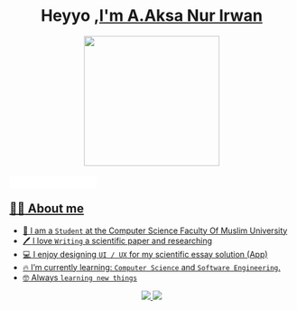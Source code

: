 <h1 align="center">Heyyo ,<a href= "https://aaksa.me" target="_blank">I'm A.Aksa Nur Irwan </a> </h1>

<p  align="center"> <img src="https://media4.giphy.com/media/LOnt6uqjD9OexmQJRB/giphy.gif" width="240" height= "230">
  <p align = "center"> 

<a href="https://aakarsh.me" target="_blank"><img align="left" alt="aakarsh.me" width="22px" src="https://github.com/Aakarsh-B/trying-repos/blob/master/www.svg" />
<a href="https://linkedin.com/in/aksa-nur-irwan-3a3596195" target="_blank"><img align="left" alt="Aakarsh B | LinkedIn" width="22px" src="https://github.com/Aakarsh-B/trying-repos/blob/master/linkedin.svg" />
<a href="https://behance.net/aaksa" target="_blank"><img align="left" alt="Aakarsh B | Behance" width="22px" src="https://github.com/Aakarsh-B/trying-repos/blob/master/behance.svg" />
<a href="https://dribbble.com/aaksa" target="_blank"><img align="left" alt="Aakarsh B | Dribbble" width="22px" src="https://github.com/Aakarsh-B/trying-repos/blob/master/dribbble.svg" />
<a href="https://instagram.com/aaksanurirwan" target="_blank"><img align="left" alt="aaksa | Instagram" width="22px" src="https://github.com/Aakarsh-B/trying-repos/blob/master/insta.svg" />
<a href="https://medium.com/@aaksa" target="_blank"><img align="left" alt="Aakarsh B | Medium" width="22px" src="https://github.com/Aakarsh-B/trying-repos/blob/master/medium.svg" />
<a href="https://dev.to/aaksa" target="_blank"><img align="left" alt="dev to aaksa" width="22px" src="https://github.com/Aakarsh-B/trying-repos/blob/master/dev-badge.svg" />
  </p>
  </p>
  <br>


## :sassy_man:  About me
- :school: I am a `Student` at the Computer Science Faculty Of Muslim University
- :pen: I love `Writing`  a scientific paper and researching
- :computer: I enjoy designing `UI / UX` for my scientific essay solution (App)
- :fire: I’m currently learning: `Computer Science` and `Software Engineering`.
- :nerd_face: Always `learning new things`
</p>
  <p  align="center">
<a align="center" href="https://github.com/aaksa">
  <img height="180em" src="https://github-readme-stats-eight-theta.vercel.app/api?username=aaksa&show_icons=true&theme=algolia&include_all_commits=true&count_private=true"/>
</a>
   <a align="center" href="https://github.com/aaksa">
  <img height="180em" src="https://github-readme-stats-eight-theta.vercel.app/api/top-langs/?username=aaksa&layout=compact&langs_count=8&theme=algolia"/>
</a>
  </p>
  
  
 

